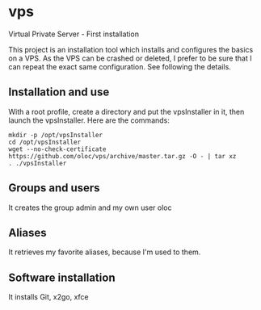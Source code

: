 vps
===

Virtual Private Server - First installation

This project is an installation tool which installs and configures the basics on a VPS. As the VPS can be crashed or deleted, I prefer to be sure that I can repeat the exact same configuration. See following the details.

## Installation and use
With a root profile, create a directory and put the vpsInstaller in it, then launch the vpsInstaller. Here are the commands:

    mkdir -p /opt/vpsInstaller
    cd /opt/vpsInstaller
    wget --no-check-certificate https://github.com/oloc/vps/archive/master.tar.gz -O - | tar xz 
    . ./vpsInstaller

## Groups and users
It creates the group admin and my own user oloc

## Aliases
It retrieves my favorite aliases, because I'm used to them.

## Software installation
It installs Git, x2go, xfce

